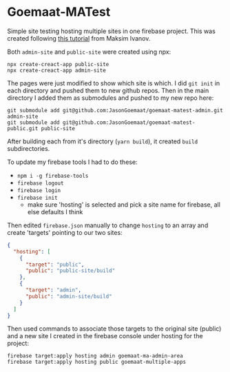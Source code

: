 # Goemaat-MATest

Simple site testing hosting multiple sites in one firebase project.
This was created following [this tutorial](https://www.youtube.com/watch?v=2ayNDsqtjHs)
from Maksim Ivanov.

Both `admin-site` and `public-site` were created using npx:

```
npx create-creact-app public-site
npx create-creact-app admin-site
```

The pages were just modified to show which site is which.  I did `git init` in each
directory and pushed them to new github repos.  Then in the main directory I 
added them as submodules and pushed to my new repo here:

```
git submodule add git@github.com:JasonGoemaat/goemaat-matest-admin.git admin-site
git submodule add git@github.com:JasonGoemaat/goemaat-matest-public.git public-site
```

After building each from it's directory (`yarn build`), it created `build` subdirectories.

To update my firebase tools I had to do these:

* `npm i -g firebase-tools`
* `firebase logout`
* `firebase login`
* `firebase init`
  * make sure 'hosting' is selected and pick a site name for firebase, all else defaults I think

Then edited `firebase.json` manually to change `hosting` to an array and create 'targets' pointing
to our two sites:

```json
{
  "hosting": [
    {
      "target": "public",
      "public": "public-site/build"
    },
    {
      "target": "admin",
      "public": "admin-site/build"
    }
  ]
}
```

Then used commands to associate those targets to the original site (public) and a new site
I created in the firebase console under hosting for the project:

```
firebase target:apply hosting admin goemaat-ma-admin-area
firebase target:apply hosting public goemaat-multiple-apps
```

